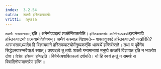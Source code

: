 ```yaml
---
index:  3.2.54
sutra:  शक्तौ हस्तिकपाटयोः
vritti:  nyasa
---
```


`शक्तौ गम्यमानायाम्` इति। अनेनोपपदत्वं शक्तेर्निराकरोति। `हस्तिकपाटयोः कर्मणीरुपपदयोः`इत्यनेनापि हस्तिकपाटयोः प्रत्ययार्थविशेषणम्। अथैवं कस्मान्न विज्ञायते-- शक्तावुपपदे हस्तिकपाटयोः कत्र्रोरिति? आरम्भसामथ्र्यादेव हि विज्ञायमाने हस्तिकपाटयोर्मनुष्यकर्त्तृके धात्वर्थे हन्तिर्वत्र्तते। तथा च पूर्वेणैव सिद्धेऽस्यारम्भवैयथ्र्यं स्यात्। उपपदत्वे तु तयोः शक्तौ गम्यमानायां मनुष्ये कत्र्तरि विज्ञायत इति न भवत्येष दोषः।
`विशेष हस्तिनं हन्ति`इति। विषेणेत्यशक्तिकत्वं दर्शयति। यो हि स्वयं हन्तुं न समर्थः स विषादिनोपायान्तरेण हन्ति॥
